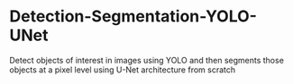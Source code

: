 # Detection-Segmentation-YOLO-UNet
Detect objects of interest in images using YOLO and then segments those objects at a pixel level using U-Net architecture from scratch
